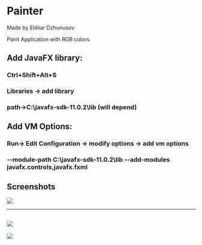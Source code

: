 # Painter
Made by Eldiiar Dzhunusov

Paint Application with RGB colors

## Add JavaFX library:
### Ctrl+Shift+Alt+S
### Libraries -> add library 
### path->C:\javafx-sdk-11.0.2\lib (will depend)

## Add VM Options:
### Run-> Edit Configuration -> modify options -> add vm options
### --module-path C:\javafx-sdk-11.0.2\lib --add-modules javafx.controls,javafx.fxml


## Screenshots
![](img1.png)

---
![](img2.png)
---

![](img3.png)
